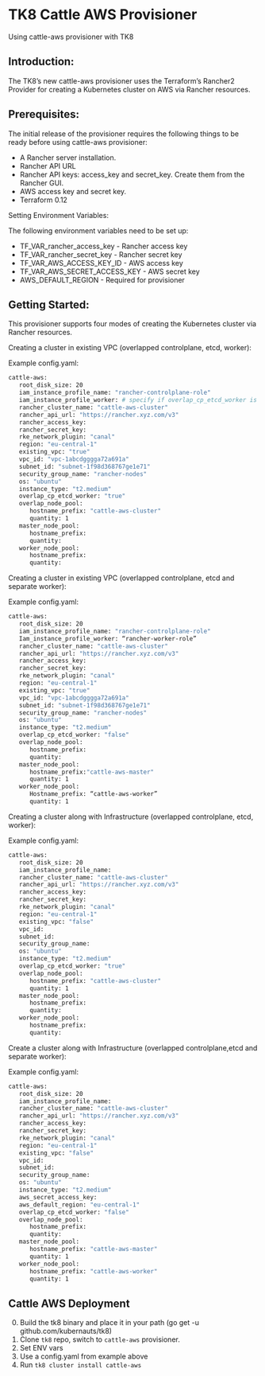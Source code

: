 # TK8 Cattle AWS Provisioner

Using cattle-aws provisioner with TK8

## Introduction:

The TK8’s new cattle-aws provisioner uses the Terraform’s Rancher2 Provider for creating a Kubernetes cluster on AWS via Rancher resources.

## Prerequisites:

The initial release of the provisioner requires the following things to be ready before using cattle-aws provisioner:

* A Rancher server installation.
* Rancher API URL
* Rancher API keys: access_key and secret_key. Create them from the Rancher GUI.
* AWS access key and secret key.
* Terraform 0.12

Setting Environment Variables:

The following environment variables need to be set up:

* TF_VAR_rancher_access_key - Rancher access key
* TF_VAR_rancher_secret_key - Rancher secret key
* TF_VAR_AWS_ACCESS_KEY_ID - AWS access key
* TF_VAR_AWS_SECRET_ACCESS_KEY - AWS secret key
* AWS_DEFAULT_REGION - Required for provisioner

## Getting Started:

This provisioner supports four modes of creating the Kubernetes cluster via Rancher resources.

Creating a cluster in existing VPC (overlapped controlplane, etcd, worker):

Example config.yaml:

```bash
cattle-aws:
   root_disk_size: 20
   iam_instance_profile_name: "rancher-controlplane-role"
   iam_instance_profile_worker: # specify if overlap_cp_etcd_worker is false and existing_vpc is true
   rancher_cluster_name: "cattle-aws-cluster"
   rancher_api_url: "https://rancher.xyz.com/v3"
   rancher_access_key:
   rancher_secret_key:
   rke_network_plugin: "canal"
   region: "eu-central-1"
   existing_vpc: "true"
   vpc_id: "vpc-1abcdgggga72a691a"
   subnet_id: "subnet-1f98d368767ge1e71"
   security_group_name: "rancher-nodes"
   os: "ubuntu"
   instance_type: "t2.medium"
   overlap_cp_etcd_worker: "true"
   overlap_node_pool:
      hostname_prefix: "cattle-aws-cluster"
      quantity: 1
   master_node_pool:
      hostname_prefix:
      quantity:
   worker_node_pool:
      hostname_prefix:
      quantity:
```

Creating a cluster in existing VPC (overlapped controlplane, etcd and separate worker):

Example config.yaml:

```bash
cattle-aws:
   root_disk_size: 20
   iam_instance_profile_name: "rancher-controlplane-role"
   Iam_instance_profile_worker: “rancher-worker-role”        
   rancher_cluster_name: "cattle-aws-cluster"
   rancher_api_url: "https://rancher.xyz.com/v3"
   rancher_access_key:
   rancher_secret_key:
   rke_network_plugin: "canal"
   region: "eu-central-1"
   existing_vpc: "true"
   vpc_id: "vpc-1abcdgggga72a691a"
   subnet_id: "subnet-1f98d368767ge1e71"
   security_group_name: "rancher-nodes"
   os: "ubuntu"
   instance_type: "t2.medium"
   overlap_cp_etcd_worker: "false"
   overlap_node_pool:
      hostname_prefix:
      quantity:
   master_node_pool:
      hostname_prefix:"cattle-aws-master"
      quantity: 1
   worker_node_pool:
      Hostname_prefix: “cattle-aws-worker”
      quantity: 1
```

Creating a cluster along with Infrastructure (overlapped controlplane, etcd, worker): 

Example config.yaml:

```bash
cattle-aws:
   root_disk_size: 20
   iam_instance_profile_name:
   rancher_cluster_name: "cattle-aws-cluster"
   rancher_api_url: "https://rancher.xyz.com/v3"
   rancher_access_key:
   rancher_secret_key:
   rke_network_plugin: "canal"
   region: "eu-central-1"
   existing_vpc: "false"
   vpc_id:
   subnet_id:
   security_group_name:
   os: "ubuntu"
   instance_type: "t2.medium"
   overlap_cp_etcd_worker: "true"
   overlap_node_pool:
      hostname_prefix: "cattle-aws-cluster"
      quantity: 1
   master_node_pool:
      hostname_prefix:
      quantity:
   worker_node_pool:
      hostname_prefix:
      quantity:
```

Create a cluster along with Infrastructure (overlapped controlplane,etcd and separate worker):

Example config.yaml:

```bash
cattle-aws:
   root_disk_size: 20
   iam_instance_profile_name:
   rancher_cluster_name: "cattle-aws-cluster"
   rancher_api_url: "https://rancher.xyz.com/v3"
   rancher_access_key:
   rancher_secret_key:
   rke_network_plugin: "canal"
   region: "eu-central-1"
   existing_vpc: "false"
   vpc_id:
   subnet_id:
   security_group_name:
   os: "ubuntu"
   instance_type: "t2.medium"
   aws_secret_access_key:
   aws_default_region: "eu-central-1"
   overlap_cp_etcd_worker: "false"
   overlap_node_pool:
      hostname_prefix:
      quantity:
   master_node_pool:
      hostname_prefix: "cattle-aws-master"
      quantity: 1
   worker_node_pool:
      hostname_prefix: "cattle-aws-worker"
      quantity: 1
```

## Cattle AWS Deployment

0. Build the tk8 binary and place it in your path (go get -u github.com/kubernauts/tk8)
1. Clone `tk8` repo, switch to `cattle-aws` provisioner.
2. Set ENV vars
3. Use a config.yaml from example above
4. Run `tk8 cluster install cattle-aws`
